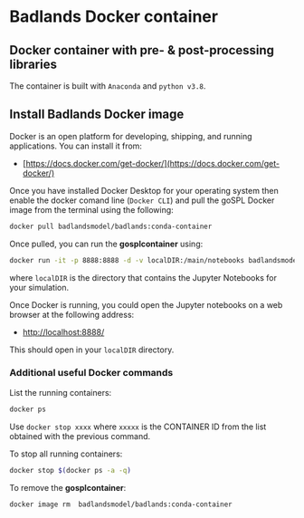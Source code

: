 # Badlands Docker container
## Docker container with pre- & post-processing libraries

The container is built with `Anaconda` and `python v3.8`.

## Install Badlands Docker image

Docker is an open platform for developing, shipping, and running applications. You can install it from:

+ [https://docs.docker.com/get-docker/](https://docs.docker.com/get-docker/)

Once you have installed Docker Desktop for your operating system then enable the docker comand line (`Docker CLI`) and pull the goSPL Docker image from the terminal using the following:

```bash
docker pull badlandsmodel/badlands:conda-container
```

Once pulled, you can run the **gosplcontainer** using:
```bash
docker run -it -p 8888:8888 -d -v localDIR:/main/notebooks badlandsmodel/badlands:conda-container
```
where `localDIR` is the directory that contains the Jupyter Notebooks for your simulation.

Once Docker is running, you could open the Jupyter notebooks on a web browser at the following address:
+ [http://localhost:8888/](http://localhost:8888/)

This should open in your `localDIR` directory.

### Additional useful Docker commands

List the running containers:
```bash
docker ps
```

Use `docker stop xxxx` where `xxxxx` is the CONTAINER ID from the list obtained with the previous command. 

To stop all running containers:
```bash
docker stop $(docker ps -a -q)
```

To remove the **gosplcontainer**:
```bash
docker image rm  badlandsmodel/badlands:conda-container
```

